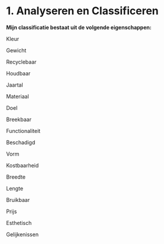# 1. Analyseren en Classificeren

**Mijn classificatie bestaat uit de volgende eigenschappen:** 

Kleur

Gewicht

Recyclebaar

Houdbaar

Jaartal

Materiaal

Doel

Breekbaar

Functionaliteit

Beschadigd

Vorm

Kostbaarheid

Breedte

Lengte

Bruikbaar

Prijs

Esthetisch  

Gelijkenissen 


